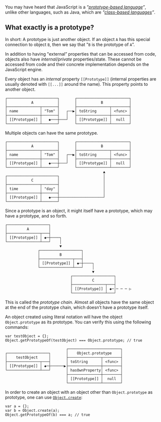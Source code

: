 You may have heard that JavaScript is a *"[prototype-based language](https://en.wikipedia.org/wiki/Prototype-based_programming)”*, unlike other languages, such as Java, which are *"[class-based languages](https://en.wikipedia.org/wiki/Class-based_programming)”*.

What exactly is a prototype?
----------------------------

In short: A prototype is just another object. If an object `A` has this special connection to object `B`, then we say that "`B` is the prototype of `A`”.

In addition to having "external” properties that can be accessed from code, objects also have *internal/private* properties/state. These cannot be accessed from code and their concrete implementation depends on the JavaScript engine.

Every object has an *internal* property `[[Prototype]]` (internal properties are usually denoted with `[[...]]` around the name). This property points to another object.

    ┌───────────────────────┐       ┌────────────────────────┐
    │           A           │       │           B            │
    ├───────────────┬───────┤       ├───────────────┬────────┤
    │ name          │ "Tom" │   ┌──▶│ toString      │ <func> │
    ├───────────────┼───────┤   │   ├───────────────┼────────┤
    │ [[Prototype]] │   ◆───┼───┘   │ [[Prototype]] │  null  │
    └───────────────┴───────┘       └───────────────┴────────┘

Multiple objects can have the same prototype.

    ┌───────────────────────┐       ┌────────────────────────┐
    │           A           │       │           B            │
    ├───────────────┬───────┤       ├───────────────┬────────┤
    │ name          │ "Tom" │   ┌──▶│ toString      │ <func> │
    ├───────────────┼───────┤   │   ├───────────────┼────────┤
    │ [[Prototype]] │   ◆───┼───┘   │ [[Prototype]] │  null  │
    └───────────────┴───────┘       └───────────────┴────────┘
                                                 ▲
    ┌───────────────────────┐                    │
    │           C           │                    │
    ├───────────────┬───────┤                    │
    │ time          │ "day" │                    │
    ├───────────────┼───────┤                    │
    │ [[Prototype]] │   ◆───┼────────────────────┘
    └───────────────┴───────┘

Since a prototype is an object, it might itself have a prototype, which may have a prototype, and so forth.

    ┌───────────────────┐
    │         A         │
    ├───────────────┬───┤
    │ [[Prototype]] │ ◆─┼────┐
    └───────────────┴───┘    │
                             ▼
                   ┌───────────────────┐
                   │         B         │
                   ├───────────────┬───┤
                   │ [[Prototype]] │ ◆─┼────┐
                   └───────────────┴───┘    │
                                            ▼
                                  ┌───────────────────┐
                                  │         C         │
                                  ├───────────────┬───┤
                                  │ [[Prototype]] │ ◆─│─ ─ ─ ▷
                                  └───────────────┴───┘

This is called the *prototype chain*. Almost all objects have the same object at the end of the prototype chain, which doesn’t have a prototype itself.

An object created using literal notation will have the object `Object.prototype` as its prototype. You can verify this using the following commands:

    var testObject = {};
    Object.getPrototypeOf(testObject) === Object.prototype; // true

                                ┌────────────────────────┐
    ┌───────────────────┐       │    Object.prototype    │
    │    testObject     │       ├───────────────┬────────┤
    ├───────────────┬───┤       │ toString      │ <func> │
    │ [[Prototype]] │ ◆─┼──────▶├───────────────┼────────┤
    └───────────────┴───┘       │ hasOwnProperty│ <func> │
                                ├───────────────┼────────┤
                                │ [[Prototype]] │  null  │
                                └───────────────┴────────┘

In order to create an object with an object other than `Object.prototype` as prototype, one can use [`Object.create`](https://developer.mozilla.org/en-US/docs/Web/JavaScript/Reference/Global_Objects/Object/create):

    var a = {};
    var b = Object.create(a);
    Object.getPrototypeOf(b) === a; // true
